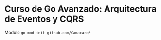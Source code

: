 # Curso de Go Avanzado: Arquitectura de Eventos y CQRS

Modulo 
```go mod init github.com/Camacaro/```